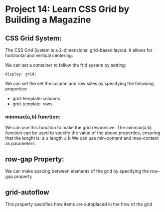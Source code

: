 # Project 14: Learn CSS Grid by Building a Magazine


## CSS Grid System:
The CSS Grid System is a 2-dimensional grid-based layout. It allows for horizontal and vertical centering.

We can set a container to follow the frid system by setting:

    display: grid;

We can set the set the column and row sizes by specifying the following properties:

- grid-template-columns
- grid-template-rows

### minmax(a,b) function:
We can use this function to make the grid responsive.
The minmax(a,b) function can be used to specify the value of the above properties, ensuring that the lenght is: a ≤ length ≤ b
We can use min-content and max-content as parameters

## row-gap Property:

We can make spacing between elements of the grid by specifying the row-gap property


## grid-autoflow
This property specifies how items are autoplaced in the flow of the grid 